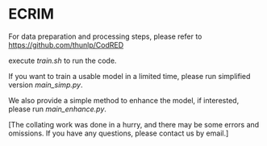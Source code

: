 # ECRIM

For data preparation and processing steps, please refer to https://github.com/thunlp/CodRED

execute *train.sh* to run the code.

If you want to train a usable model in a limited time, please run simplified version *main_simp.py*.

We also provide a simple method to enhance the model, if interested, please run *main_enhance.py*.

[The collating work was done in a hurry, and there may be some errors and omissions. If you have any questions, please contact us by email.]